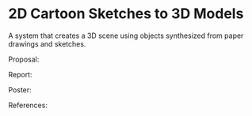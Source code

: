 # 2D Cartoon Sketches to 3D Models

A system that creates a 3D scene using objects synthesized from paper drawings and sketches.

Proposal:  

Report:

Poster: 

References:
